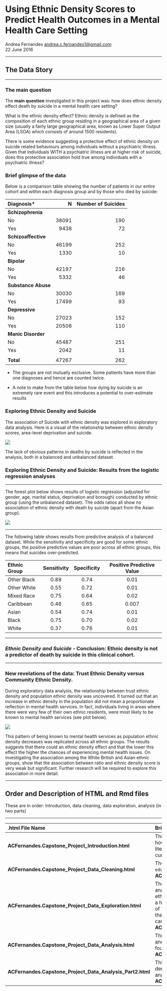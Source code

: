 # Using Ethnic Density Scores to Predict Health Outcomes in a Mental Health Care Setting
Andrea Fernandes <andrea.c.fernandes1@gmail.com>  
22 June 2016  



******

## The Data Story

******

### The main question

The __main question__ investigated in this project was: how does ethnic density effect death by suicide in a mental health care setting?

What is the ethnic density effect? Ethnic density is defined as the composition of each ethnic group residing in a geographical area of a given size (usually a fairly large geographical area, known as Lower Super Output Area (LSOA) which consists of around 1500 residents). 

There is some evidence suggesting a protective effect of ethnic density on suicide related behaviours among individuals without a psychiatric illness. Given that individuals WITH a psychiatric illness are at higher risk of suicide, does this protective association hold true among individuals with a psychiatric illness?

### Brief glimpse of the data

Below is a comparison table showing the number of patients in our entire cohort and within each diagnosis group and by those who died by suicide:

|Diagnosis*         |     N|Number of Suicides|   
|:--                |-----:|              ---:|   
|__Schizophrenia__  |      |                  |
|No                 | 38091| 190              |    
|Yes                |  9438|  72              |    
|__Schizoaffective__|      |                  |    
|No                 | 46199| 252              |    
|Yes                |  1330|  10              |    
|__Bipolar__        |      |                  | 
|No                 | 42197| 216              |    
|Yes                |  5332|  46              |    
|__Substance Abuse__|      |                  |   
|No                 | 30030| 169              |   
|Yes                | 17499|  93              |   
|__Depressive__     |      |                  |   
|No                 | 27023| 152              |
|Yes                | 20506| 110              |
|__Manic Disorder__ |      |                  |
|No                 | 45487| 251              |
|Yes                |  2042|  11              |
|                   |      |                  |
|__Total__          |47267 | 262              | 

* The groups are not mutually exclusive. Some patients have more than one diagnoses and hence are counted twice. 

* A note to make from the table below how dying by suicide is an extremely rare event and this introduces a potential to over-estimate results


### Exploring Ethnic Density and Suicide

The association of Suicide with ethnic density was explored in exploratory data analysis. Here is a visual of the relationship between ethnic density scores, area-level deprivation and suicide. 


![](./Dep_ED_Suicide.png)



The lack of obvious patterns in deaths by suicide is reflected in the analysis, both in a balanced and unbalanced dataset.

### Exploring Ethnic Density and Suicide: Results from the logistic regression analyses

******

The forest plot below shows results of logistic regression (adjusted for gender, age, marital status, deprivation and borough) conducted by ethnic group (using the unbalanced dataset). The odds ratios all show no association of ethnic density with death by suicide (apart from the Asian group).

![](./forestplot.png)

******

The following table shows results from predictive analysis of a balanced dataset. While the sensitivity and specificity are good for some ethnic groups, the positive predictive values are poor across all ethnic groups, this means that suicides over-predicted. 

|Ethnic Group  | Sensitivity |Specificity  | Positive Predictive Value|
|:--           |:-----------:|:-----------:|:------------------------:| 
|Other Black | 0.89  |   0.74    | 0.01   |
|Other White | 0.55  |   0.72    | 0.01   |
|Mixed Race  | 0.75  |   0.64    | 0.02   |
|Caribbean   | 0.46  |   0.65    | 0.007  |
|Asian       | 0.54  |   0.74    | 0.01   |
|Black       | 0.75  |   0.70    | 0.02   |
|White       | 0.37  |   0.76    | 0.01   |



******

### ___Ethnic Density and Suicide___ - Conclusion: Ethnic density is not a predictor of death by suicide in this clinical cohort. 

******

### New revelations of the data: Trust Ethnic Density versus Community Ethnic Density. 

During exploratory data analysis, the relationship between trust ethnic density and population ethnic density was uncovered. It turned out that an increase in ethnic density in the population did not mean a proportionate reflection in mental health services. In fact, individuals living in areas where there were very few of their own ethnic residents, were most likely to be known to mental health services (see plot below). 


![](./Ratio_ED_Suicide.png)


This pattern of being known to mental health services as population ethnic density decreases was replicated across all ethnic groups. The results suggests that there could an ethnic density effect and that the lower this effect the higher the chances of experiencing mental health issues. On investigating the association among the White British and Asian ethnic groups, show that the association between ratio and ethnic density score is very weak but significant. Further research will be required to explore this association in more detail.  

******

## Order and Description of HTML and Rmd files 

These are in order: Introduction, data cleaning, data exploration, analysis (in two parts)

******

|.html File Name        | Brief Description |   
|:---------------------|:------------------|
| **ACFernandes.Capstone_Project_Introduction.html** | This file introduces the concept of the ethnic density effect, how to measure it, introduces some results from the literature, introduces the cohort and dataset and states the current aims of this project. |
| **ACFernandes.Capstone_Project_Data_Cleaning.html** | The raw data (named `ed`) has been cleaned (and renamed `edclean`). The code can be found here **ACFernandes.Capstone_Project_Data_Cleaning.Rmd** |
| **ACFernandes.Capstone_Project_Data_Exploration.html** | The cleaned data has been explored and saved for further analysis. This file explores visually the association between ethnic density and death by suicide, with which we can form a hypothesis to test. It also unveils a potential demonstration of "the ethnic density effect" by comparing ethnic density of the community to ethnic density within the trust. The code can be found here **ACFernandes.Capstone_Project_Data_Exploration.Rmd**|
| **ACFernandes.Capstone_Project_Data_Analysis.html** | This file explores the association between death by suicide and ethnic density scores. The data anaysis code can be found here: **ACFernandes.Capstone_Project_Data_Analysis.Rmd**  |
| **ACFernandes.Capstone_Project_Data_Analysis_Part2.html** | This file explores the association between trust ethnic density and community ethnic density scores. The data anaysis code can be found here: **ACFernandes.Capstone_Project_Data_Analysis_Part2.Rmd** |
